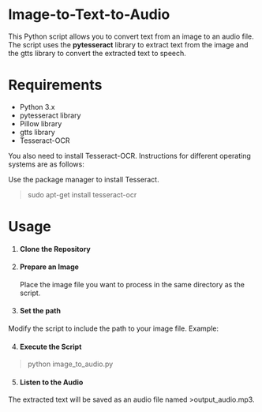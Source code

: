 # Image-to-Text-to-Audio

This Python script allows you to convert text from an image to an audio file. The script uses the **pytesseract** library to extract text from the image and the gtts library to convert the extracted text to speech.

# Requirements

* Python 3.x
* pytesseract library
* Pillow library
* gtts library
* Tesseract-OCR
  
You also need to install Tesseract-OCR. Instructions for different operating systems are as follows:

Use the package manager to install Tesseract.

>sudo apt-get install tesseract-ocr

# Usage

1. #### Clone the Repository

2. #### Prepare an Image

   Place the image file you want to process in the same directory as the script.

3. #### Set the path

Modify the script to include the path to your image file. Example:

4. #### Execute the Script

 >python image_to_audio.py

5. #### Listen to the Audio

The extracted text will be saved as an audio file named >output_audio.mp3.
